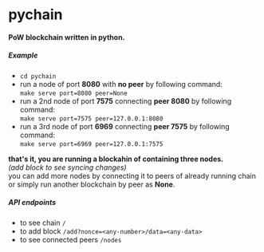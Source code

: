 # pychain

#### PoW blockchain written in python.

##### Example
- `cd pychain`
- run a node of port **8080** with **no peer** by following command:<br>
`make serve port=8080 peer=None`
- run a 2nd node of port **7575** connecting **peer 8080** by following command:<br>
`make serve port=7575 peer=127.0.0.1:8080`
- run a 3rd node of port **6969** connecting **peer 7575** by following command:<br>
`make serve port=6969 peer=127.0.0.1:7575`

**that's it, you are running a blockahin of containing three nodes.**<br>
*(add block to see syncing changes)*<br>
you can add more nodes by connecting it to peers of already running chain or simply run another blockchain by peer as **None**.

##### API endpoints
- to see chain `/`
- to add block `/add?nonce=<any-number>/data=<any-data>`
- to see connected peers `/nodes`

